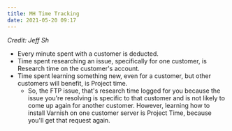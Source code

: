 ```yaml
---
title: MH Time Tracking
date: 2021-05-20 09:17
---
```


_Credit: Jeff Sh_ 
* Every minute spent with a customer is deducted.
* Time spent researching an issue, specifically for one customer, is Research
	time on the customer's account.
* Time spent learning something new, even for a customer, but other customers
	will benefit, is Project time.
	+ So, the FTP issue, that's research time logged for you because the issue
		you're resolving is specific to that customer and is not likely to come up
		again for another customer.  However, learning how to install Varnish on one
		customer server is Project Time, because you'll get that request again.

